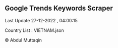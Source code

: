 

## Google Trends Keywords Scraper 
 
Last Update 27-12-2022 , 04:00:15

Country List :
VIETNAM.json



© Abdul Muttaqin 
